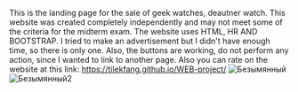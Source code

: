 This is the landing page for the sale of geek watches, deautner watch.
This website was created completely independently and may not meet some of the criteria for the midterm exam. 
The website uses HTML, HR AND BOOTSTRAP.
I tried to make an advertisement but I didn't have enough time, so there is only one. Also, the buttons are working, do not perform any action, since I wanted to link to another page.
Also you can rate on the website at this link: https://tilekfang.github.io/WEB-project/
![Безымянный](https://user-images.githubusercontent.com/63999845/98115451-0c66e480-1ed1-11eb-9206-c8f065b7a9b9.png)
![Безымянный2](https://user-images.githubusercontent.com/63999845/98115650-58b22480-1ed1-11eb-88c9-04ce6abc0391.png)

